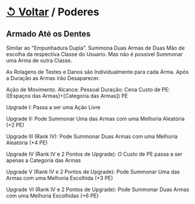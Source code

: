 # [↺ Voltar](../Poderes.md) / Poderes

## Armado Até os Dentes

Similar ao "Empunhadura Dupla".
Summona Duas Armas de Duas Mão de escolha da respectiva Classe do Usuario.
Mas não é possivel Summonar uma Arma de outra Classe.

As Rolagens de Testes e Danos são Individualmente para cada Arma.
Após a Duração as Armas irão Desaparecer.

Ação de Movimento.
Alcance: Pessoal
Duração: Cena
Custo de PE: ([Espaços das Armas]+[Categoria das Armas]) PE

Upgrade I:
Passa a ser uma Ação Livre

Upgrade II:
Pode Summonar Uma das Armas com uma Melhoria Aleatória (+2 PE)

Upgrade III (Rank IV):
Pode Summonar Duas Armas com uma Melhoria Aleatória (+4 PE)

Upgrade IV (Rank IV e 2 Pontos de Upgrade):
O Custo de PE passa a ser apenas a Categoria das Armas

Upgrade V (Rank IV e 2 Pontos de Upgrade):
Pode Summonar Uma das Armas com uma Melhoria Escolhida (+3 PE)

Upgrade VI (Rank IV e 2 Pontos de Upgrade):
Pode Summonar Duas Armas com uma Melhoria Escolhidas (+6 PE)
